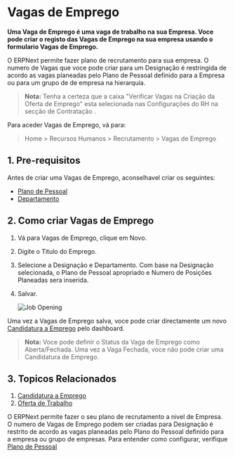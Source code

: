 <!-- add-breadcrumbs -->
# Vagas de Emprego

**Uma Vaga de Emprego é uma vaga de trabalho na sua Empresa. Voce pode criar o registo das Vagas de Emprego na sua empresa usando o formulario Vagas de Emprego.**

O ERPNext permite fazer plano de recrutamento para sua empresa. O numero de Vagas que voce pode criar para um Designação é restringida de acordo as vagas planeadas pelo Plano de Pessoal definido para a Empresa ou para um grupo de de empresa na hierarquia. 

> **Nota:** Tenha a certeza que a caixa "Verificar Vagas na Criação da Oferta de Emprego" esta selecionada nas Configurações do RH na secção de Contratação    .

Para aceder Vagas de Emprego, vá para:

> Home > Recursos Humanos > Recrutamento > Vagas de Emprego


## 1. Pre-requisitos

Antes de criar uma Vagas de Emprego, aconselhavel criar os seguintes:

* [Plano de Pessoal](/docs/user/manual/pt/recursos-humanos/plano-de-pessoal)
* [Departamento](/docs/user/manual/pt/recursos-humanos/departamento)

## 2. Como criar Vagas de Emprego

1. Vá para Vagas de Emprego, clique em Novo.
1. Digite o Titulo do Emprego.
1. Selecione a Designação e Departamento. Com base na Designação selecionada, o Plano de Pessoal apropriado e Numero de Posições Planeadas sera inserida.
1. Salvar.


    <img class="screenshot" alt="Job Opening" src="{{docs_base_url}}/assets/img/human-resources/job-opening.png">

Uma vez a Vagas de Emprego salva, voce pode criar directamente um novo [Candidatura a Emprego](/docs/user/manual/pt/recursos-humanos/candidato-emprego) pelo dashboard.

> **Nota:** Voce pode definir o Status da Vaga de Emprego como Aberta/Fechada. Uma vez a Vaga Fechada, voce não pode criar uma Candidatura de Emprego.  


## 3. Topicos Relacionados

1. [Candidatura a Emprego](/docs/user/manual/pt/recursos-humanos/candidato-emprego)
1. [Oferta de Trabalho](/docs/user/manual/pt/recursos-humanos/oferta-trabalho)


O ERPNext permite fazer o seu plano de recrutamento a nivel de Empresa. O numero de Vagas de Emprego podem ser criadas para Designação é restrito de acordo as vagas planeadas pelo Plano do Pessoal definido para a empresa ou grupo de empresas. Para entender como configurar, verifique [Plano de Pessoal](/docs/user/manual/pt/recursos-humanos/plano-de-pessoal)

